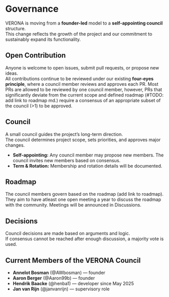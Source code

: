 # Governance

VERONA is moving from a **founder-led** model to a **self-appointing council** structure.  
This change reflects the growth of the project and our commitment to sustainably expand its functionality.

## Open Contribution
Anyone is welcome to open issues, submit pull requests, or propose new ideas.  
All contributions continue to be reviewed under our existing **four-eyes principle**, where a council member reviews and approves each PR.
Most PRs are allowed to be reviewed by one council member, however, PRs that significantly deviate from the current scope and defined roadmap (#TODO: add link to roadmap md.) 
require a consensus of an appropriate subset of the council (>1) to be approved. 

## Council
A small council guides the project’s long-term direction.  
The council determines project scope, sets priorities, and approves major changes.

- **Self-appointing:** Any council member may propose new members. The council invites new members based on consensus.  
- **Term & Rotation:** Membership and rotation details will be documented.

## Roadmap
The council members govern based on the roadmap (add link to roadmap). 
They aim to have atleast one open meeting a year to discuss the roadmap with the community. 
Meetings will be announced in Discussions. 

## Decisions
Council decisions are made based on arguments and logic.  
If consensus cannot be reached after enough discussion, a majority vote is used.

## Current Members of the VERONA Council
- **Annelot Bosman** (@AWbosman) — founder  
- **Aaron Berger** (@Aaron99b) — founder  
- **Hendrik Baacke** (@henba1) — developer since May 2025  
- **Jan van Rijn** (@janvanrijn) — supervisory role

